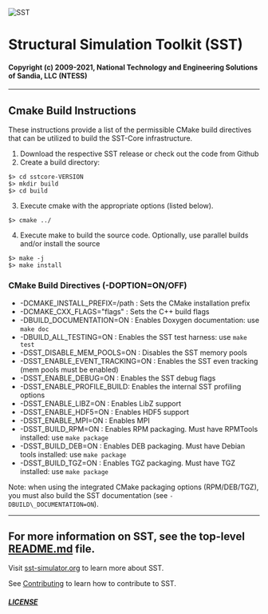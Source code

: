 ![SST](http://sst-simulator.org/img/sst-logo-small.png)

# Structural Simulation Toolkit (SST)

#### Copyright (c) 2009-2021, National Technology and Engineering Solutions of Sandia, LLC (NTESS)

---

## Cmake Build Instructions

These instructions provide a list of the permissible CMake build directives
that can be utilized to build the SST-Core infrastructure.

1. Download the respective SST release or check out the code from Github
2. Create a build directory:
```
$> cd sstcore-VERSION
$> mkdir build
$> cd build
```
3. Execute cmake with the appropriate options (listed below).
```
$> cmake ../
```
4. Execute make to build the source code.  Optionally, use parallel builds and/or install the source
```
$> make -j
$> make install
```

### CMake Build Directives (-DOPTION=ON/OFF)

* -DCMAKE\_INSTALL\_PREFIX=/path : Sets the CMake installation prefix
* -DCMAKE\_CXX\_FLAGS="flags" : Sets the C++ build flags
* -DBUILD\_DOCUMENTATION=ON : Enables Doxygen documentation: use `make doc`
* -DBUILD\_ALL\_TESTING=ON : Enables the SST test harness: use `make test`
* -DSST\_DISABLE\_MEM\_POOLS=ON : Disables the SST memory pools
* -DSST\_ENABLE\_EVENT\_TRACKING=ON : Enables the SST even tracking (mem pools must be enabled)
* -DSST\_ENABLE\_DEBUG=ON : Enables the SST debug flags
* -DSST\_ENABLE\_PROFILE\_BUILD: Enables the internal SST profiling options
* -DSST\_ENABLE\_LIBZ=ON : Enables LibZ support
* -DSST\_ENABLE\_HDF5=ON : Enables HDF5 support
* -DSST\_ENABLE\_MPI=ON : Enables MPI
* -DSST\_BUILD\_RPM=ON : Enables RPM packaging. Must have RPMTools installed: use `make package`
* -DSST\_BUILD\_DEB=ON : Enables DEB packaging. Must have Debian tools installed: use `make package`
* -DSST\_BUILD\_TGZ=ON : Enables TGZ packaging. Must have TGZ installed: use `make package`

Note: when using the integrated CMake packaging options (RPM/DEB/TGZ), you must also build
the SST documentation (see `-DBUILD\_DOCUMENTATION=ON`).


---
For more information on SST, see the top-level [README.md](README.md) file.
---

Visit [sst-simulator.org](http://sst-simulator.org) to learn more about SST.

See [Contributing](https://github.com/sstsimulator/sst-core/blob/devel/CONTRIBUTING.md) to learn how to contribute to SST.

##### [LICENSE](https://github.com/sstsimulator/sst-core/blob/devel/LICENSE)
